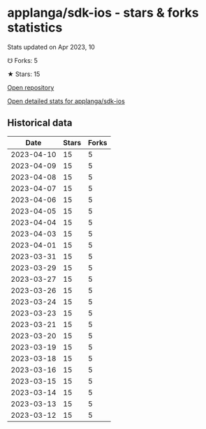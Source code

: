 # applanga/sdk-ios - stars & forks statistics

Stats updated on Apr 2023, 10

☋ Forks: 5

★ Stars: 15

[Open repository](https://github.com/applanga/sdk-ios)

[Open detailed stats for applanga/sdk-ios](https://reviewgithub.com/rep/applanga/sdk-ios)

## Historical data
| Date | Stars | Forks |
|------|-------|-------|
| 2023-04-10 | 15 | 5 | 
| 2023-04-09 | 15 | 5 | 
| 2023-04-08 | 15 | 5 | 
| 2023-04-07 | 15 | 5 | 
| 2023-04-06 | 15 | 5 | 
| 2023-04-05 | 15 | 5 | 
| 2023-04-04 | 15 | 5 | 
| 2023-04-03 | 15 | 5 | 
| 2023-04-01 | 15 | 5 | 
| 2023-03-31 | 15 | 5 | 
| 2023-03-29 | 15 | 5 | 
| 2023-03-27 | 15 | 5 | 
| 2023-03-26 | 15 | 5 | 
| 2023-03-24 | 15 | 5 | 
| 2023-03-23 | 15 | 5 | 
| 2023-03-21 | 15 | 5 | 
| 2023-03-20 | 15 | 5 | 
| 2023-03-19 | 15 | 5 | 
| 2023-03-18 | 15 | 5 | 
| 2023-03-16 | 15 | 5 | 
| 2023-03-15 | 15 | 5 | 
| 2023-03-14 | 15 | 5 | 
| 2023-03-13 | 15 | 5 | 
| 2023-03-12 | 15 | 5 | 


